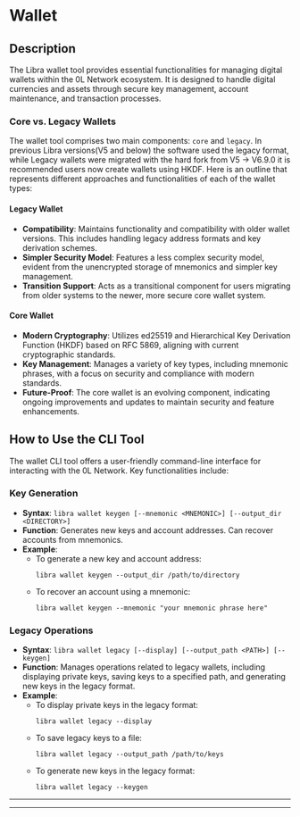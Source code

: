 # Wallet 

## Description
The Libra wallet tool provides essential functionalities for managing digital wallets within the 0L Network ecosystem. It is designed to handle digital currencies and assets through secure key management, account maintenance, and transaction processes.

### Core vs. Legacy Wallets
The wallet tool comprises two main components: `core` and `legacy`. In previous Libra versions(V5 and below) the software used the legacy format, while Legacy wallets were migrated with the hard fork from V5 -> V6.9.0 it is recommended users now create wallets using HKDF. Here is an outline that represents different approaches and functionalities of each of the wallet types:

#### Legacy Wallet
- **Compatibility**: Maintains functionality and compatibility with older wallet versions. This includes handling legacy address formats and key derivation schemes.
- **Simpler Security Model**: Features a less complex security model, evident from the unencrypted storage of mnemonics and simpler key management.
- **Transition Support**: Acts as a transitional component for users migrating from older systems to the newer, more secure core wallet system.

#### Core Wallet
- **Modern Cryptography**: Utilizes ed25519 and Hierarchical Key Derivation Function (HKDF) based on RFC 5869, aligning with current cryptographic standards.
- **Key Management**: Manages a variety of key types, including mnemonic phrases, with a focus on security and compliance with modern standards.
- **Future-Proof**: The core wallet is an evolving component, indicating ongoing improvements and updates to maintain security and feature enhancements.

## How to Use the CLI Tool
The wallet CLI tool offers a user-friendly command-line interface for interacting with the 0L Network. Key functionalities include:


### Key Generation
- **Syntax**: `libra wallet keygen [--mnemonic <MNEMONIC>] [--output_dir <DIRECTORY>]`
- **Function**: Generates new keys and account addresses. Can recover accounts from mnemonics.
- **Example**:
  - To generate a new key and account address:
    ```
    libra wallet keygen --output_dir /path/to/directory
    ```
  - To recover an account using a mnemonic:
    ```
    libra wallet keygen --mnemonic "your mnemonic phrase here"
    ```

### Legacy Operations
- **Syntax**: `libra wallet legacy [--display] [--output_path <PATH>] [--keygen]`
- **Function**: Manages operations related to legacy wallets, including displaying private keys, saving keys to a specified path, and generating new keys in the legacy format.
- **Example**:
  - To display private keys in the legacy format:
    ```
    libra wallet legacy --display
    ```
  - To save legacy keys to a file:
    ```
    libra wallet legacy --output_path /path/to/keys
    ```
  - To generate new keys in the legacy format:
    ```
    libra wallet legacy --keygen
    ```

---



---
